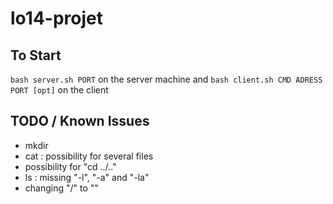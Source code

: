 # lo14-projet
## To Start
`bash server.sh PORT` on the server machine and
`bash client.sh CMD ADRESS PORT [opt]` on the client
## TODO / Known Issues
 - mkdir
 - cat : possibility for several files
 - possibility for "cd ../.."
 - ls : missing "-l", "-a" and "-la"
 - changing "/" to "\"
